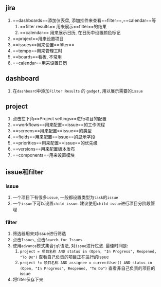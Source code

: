 
## jira
1. ==dashboards==添加仪表盘, 添加挂件来查看==filter==,==calendar==等
   1. ==filter results== 用来展示==filter==的结果
   2. ==calendar== 用来展示日历, 在日历中设置颜色标记
2. ==project==用来设置项目
3. ==issues==用来设置==filter==
4. ==tempo==用来管理工时
5. ==boards==看板, 不常用
6. ==calendar==用来设置日历


## dashboard
1. 在`dashboard`中添加`Filter Results` 的 `gadget`, 用以展示需要的`issue`


## project
1. 点击左下角==Project settings==进行项目的配置
2. ==workflows==用来配置==issue==的工作流程
3. ==screens==用来配置==issue==的类型
4. ==fields==用来配置==issue==的显示字段
5. ==priorities==用来配置==issue==的优先级
6. ==versions==用来配置版本发布
7. ==components==用来设置模块



## issue和filter
### issue
1. 一个项目下有很多`issue`, 一般都设置类型为`task`的`issue`
2. 一个`issue`下可以设置`child issue`.
    建议使用`child issue`进行项目分阶段管理

### filter
1. 筛选器用来对issue进行筛选
2. 点击`Issues`, 点击`Search for Issues`
3. 使用`advance`模式集合`jql`语法, 对`issue`进行过滤. 最佳时间是:
   1. `project = 项目名称 AND status in (Open, "In Progress", Reopened, "To Do")` 查看自己负责的项目正在进行的issue
   2. `project != 项目名称 AND assignee = currentUser() AND status in (Open, "In Progress", Reopened, "To Do")` 查看非自己负责的项目的issue
4. 将filter保存下来


